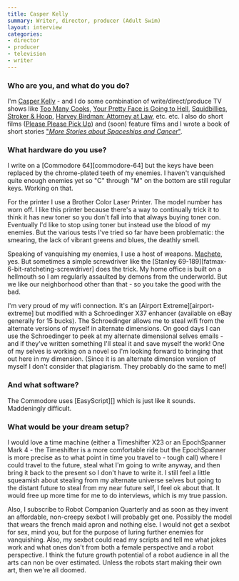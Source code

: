 ```yaml
---
title: Casper Kelly
summary: Writer, director, producer (Adult Swim)
layout: interview
categories:
- director
- producer
- television
- writer
---
```


### Who are you, and what do you do?

I'm [Casper Kelly](http://casperkelly.com/ "Casper's website.") - and I do some combination of write/direct/produce TV shows like [Too Many Cooks](http://www.adultswim.com/videos/infomercials/too-many-cooks/ "An infomercial on Adult Swim."), [Your Pretty Face is Going to Hell](http://www.adultswim.com/videos/your-pretty-face-is-going-to-hell/ "A video series on Adult Swim."), [Squidbillies](http://www.adultswim.com/videos/squidbillies/ "An animated series on Adult Swim."), [Stroker & Hoop](http://www.adultswim.com/videos/stroker-and-hoop/ "An animated series on Adult Swim"), [Harvey Birdman: Attorney at Law](http://www.adultswim.com/videos/harvey-birdman-attorney-at-law/ "An animated series on Adult Swim."), etc. etc. I also do short films ([Please Please Pick Up](http://www.imdb.com/title/tt1730228/ "The IMDB entry for Please Please Pick Up.")) and (soon) feature films and I wrote a book of short stories ["*More Stories about Spaceships and Cancer*"](http://book.casperkelly.com/#about "Casper's book of short stories.").

### What hardware do you use?

I write on a [Commodore 64][commodore-64] but the keys have been replaced by the chrome-plated teeth of my enemies. I haven't vanquished quite enough enemies yet so "C" through "M" on the bottom are still regular keys. Working on that.

For the printer I use a Brother Color Laser Printer. The model number has worn off. I like this printer because there's a way to continually trick it to think it has new toner so you don't fall into that always buying toner con. Eventually I'd like to stop using toner but instead use the blood of my enemies. But the various tests I've tried so far have been problematic: the smearing, the lack of vibrant greens and blues, the deathly smell.

Speaking of vanquishing my enemies, I use a host of weapons. [Machete](http://www.imdb.com/title/tt0985694/ "The IMDB entry for Machete."), yes. But sometimes a simple screwdriver like the [Stanley 69-189][fatmax-6-bit-ratcheting-screwdriver] does the trick. My home office is built on a hellmouth so I am regularly assaulted by demons from the underworld. But we like our neighborhood other than that - so you take the good with the bad.

I'm very proud of my wifi connection. It's an [Airport Extreme][airport-extreme] but modified with a Schroedinger X37 enhancer (available on eBay generally for 15 bucks). The Schroedinger allows me to steal wifi from the alternate versions of myself in alternate dimensions. On good days I can use the Schroedinger to peek at my alternate dimensional selves emails - and if they've written something I'll steal it and save myself the work! One of my selves is working on a novel so I'm looking forward to bringing that out here in my dimension. (Since it is an alternate dimension version of myself I don't consider that plagiarism. They probably do the same to me!)

### And what software?

The Commodore uses [EasyScript][] which is just like it sounds. Maddeningly difficult.

### What would be your dream setup?

I would love a time machine (either a Timeshifter X23 or an EpochSpanner Mark 4 - the Timeshifter is a more comfortable ride but the EpochSpanner is more precise as to what point in time you travel to - tough call) where I could travel to the future, steal what I'm going to write anyway, and then bring it back to the present so I don't have to write it. I still feel a little squeamish about stealing from my alternate universe selves but going to the distant future to steal from my near future self, I feel ok about that. It would free up more time for me to do interviews, which is my true passion.

Also, I subscribe to Robot Companion Quarterly and as soon as they invent an affordable, non-creepy sexbot I will probably get one. Possibly the model that wears the french maid apron and nothing else. I would not get a sexbot for sex, mind you, but for the purpose of luring further enemies for vanquishing. Also, my sexbot could read my scripts and tell me what jokes work and what ones don't from both a female perspective and a robot perspective. I think the future growth potential of a robot audience in all the arts can non be over estimated. Unless the robots start making their own art, then we're all doomed.